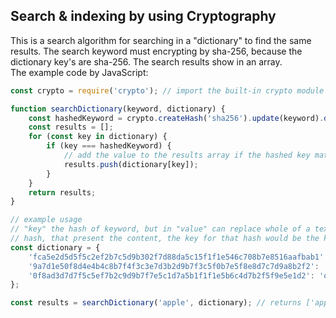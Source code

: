 ## Search & indexing by using Cryptography
This is a search algorithm for searching in a "dictionary" to find the same results. The search keyword must encrypting by sha-256, 
because the dictionary key's are sha-256. The search results show in an array.\
The example code by JavaScript:

```javascript
const crypto = require('crypto'); // import the built-in crypto module for hashing

function searchDictionary(keyword, dictionary) {
	const hashedKeyword = crypto.createHash('sha256').update(keyword).digest('hex'); // hash the keyword using sha-256
	const results = [];
	for (const key in dictionary) {
		if (key === hashedKeyword) {
			// add the value to the results array if the hashed key matches the hashed keyword
			results.push(dictionary[key]); 
		}
	}
	return results;
}

// example usage
// "key" the hash of keyword, but in "value" can replace whole of a text plain (content, link address, pdf, etc...) or another
// hash, that present the content, the key for that hash would be the key of dictionary.
const dictionary = {
	'fca5e2d5d5f5c2ef2b7c5d9b302f7d88da5c15f1f1e546c708b7e8516aafbab1': 'apple', 
	'9a7d1e50f8d4e4b4c8b7f4f3c3e7d3b2d9b7f3c5f0b7e5f8e8d7c7d9a8b2f2': 'banana',
	'0f8ad3d7d7f5c5ef7b2c9d9b7f7e5c1d7a5b1f1f1e5b6c4d7b2f5f9e5e1d2': 'orange',
};

const results = searchDictionary('apple', dictionary); // returns ['apple']
```
